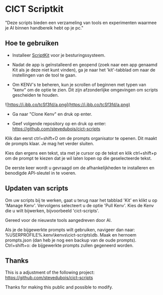 # CICT Scriptkit

<p>"Deze scripts bieden een verzameling van tools en experimenten waarmee je AI binnen handbereik hebt op je pc."</p>

## Hoe te gebruiken

- Installeer [ScriptKit](https://www.scriptkit.com/) voor je besturingssysteem.

- Nadat de app is geïnstalleerd en geopend (zoek naar een app genaamd Kit als je deze niet kunt vinden), ga je naar het 'kit'-tabblad om naar de instellingen van de tool te gaan.

- Om KENV's te beheren, kun je scrollen of beginnen met typen van "kenv" om de optie te zien. Dit zijn afzonderlijke omgevingen om scripts gescheiden te houden.

![https://i.ibb.co/tcSf3fd/a.png](https://i.ibb.co/tcSf3fd/a.png)

- Ga naar "Clone Kenv" en druk op enter.

- Geef volgende repository op en druk op enter: https://github.com/stevedubois/cict-scripts

Klik dan eerst ctrl+shift+O om de prompts organisator te openen.
Dit maakt de prompts klaar.
Je mag het verder sluiten.

Kies dan ergens een tekst, sta met je cursor op de tekst en klik ctrl+shift+p om de prompt te kiezen dat je wil laten lopen op die geselecteerde tekst.

De eerste keer wordt u gevraagd om de afhankelijkheden te installeren en benodigde API-sleutel in te voeren.

## Updaten van scripts

Om uw scripts bij te werken, gaat u terug naar het tabblad 'Kit' en klikt u op 'Manage Kenv'. Vervolgens selecteert u de optie 'Pull Kenv'. Kies de Kenv die u wilt bijwerken, bijvoorbeeld 'cict-scripts'.

Gereed voor de nieuwste tools aangedreven door AI.

Als je de bijgewerkte prompts wilt gebruiken, navigeer dan naar: %USERPROFILE%\.kenv\kenvs\cict-scripts\db.
Maak en hernoem prompts.json (dan heb je nog een backup van de oude prompts).
Ctrl+shift+o: de bijgewerkte prompts zullen gegeneerd worden.

## Thanks

This is a adjustment of the following project:
https://github.com/stevedubois/cict-scripts

Thanks for making this public and possible to modify.